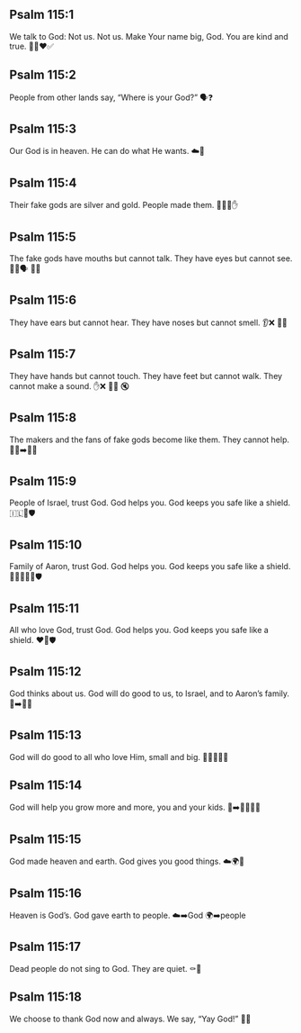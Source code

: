 ## Psalm 115:1
We talk to God: Not us. Not us. Make Your name big, God. You are kind and true. 🙏✨❤️✅
## Psalm 115:2
People from other lands say, “Where is your God?” 🗣️❓
## Psalm 115:3
Our God is in heaven. He can do what He wants. ☁️👑
## Psalm 115:4
Their fake gods are silver and gold. People made them. 🗿🥈🥇✋
## Psalm 115:5
The fake gods have mouths but cannot talk. They have eyes but cannot see. 👄❌🗣️ 👀❌
## Psalm 115:6
They have ears but cannot hear. They have noses but cannot smell. 👂❌ 👃❌
## Psalm 115:7
They have hands but cannot touch. They have feet but cannot walk. They cannot make a sound. ✋❌ 🦶❌ 🔇
## Psalm 115:8
The makers and the fans of fake gods become like them. They cannot help. 🧍‍♂️➡️🗿❌
## Psalm 115:9
People of Israel, trust God. God helps you. God keeps you safe like a shield. 🇮🇱🤝🛡️
## Psalm 115:10
Family of Aaron, trust God. God helps you. God keeps you safe like a shield. 👨‍👩‍👦‍👦🤝🛡️
## Psalm 115:11
All who love God, trust God. God helps you. God keeps you safe like a shield. ❤️🙏🛡️
## Psalm 115:12
God thinks about us. God will do good to us, to Israel, and to Aaron’s family. 🧠➡️👥✨
## Psalm 115:13
God will do good to all who love Him, small and big. 👶🧒🧑👵✨
## Psalm 115:14
God will help you grow more and more, you and your kids. 🌱➡️🌳👨‍👩‍👧
## Psalm 115:15
God made heaven and earth. God gives you good things. ☁️🌍🎁
## Psalm 115:16
Heaven is God’s. God gave earth to people. ☁️➡️God 🌍➡️people
## Psalm 115:17
Dead people do not sing to God. They are quiet. ⚰️🤫
## Psalm 115:18
We choose to thank God now and always. We say, “Yay God!” 🎉🙌
